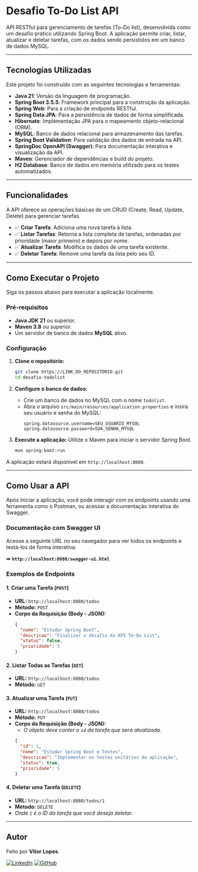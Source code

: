 # Desafio To-Do List API

API RESTful para gerenciamento de tarefas (To-Do list), desenvolvida como um desafio prático utilizando Spring Boot. A aplicação permite criar, listar, atualizar e deletar tarefas, com os dados sendo persistidos em um banco de dados MySQL.

---

## Tecnologias Utilizadas

Este projeto foi construído com as seguintes tecnologias e ferramentas:

* **Java 21**: Versão da linguagem de programação.
* **Spring Boot 3.5.5**: Framework principal para a construção da aplicação.
* **Spring Web**: Para a criação de endpoints RESTful.
* **Spring Data JPA**: Para a persistência de dados de forma simplificada.
* **Hibernate**: Implementação JPA para o mapeamento objeto-relacional (ORM).
* **MySQL**: Banco de dados relacional para armazenamento das tarefas.
* **Spring Boot Validation**: Para validação dos dados de entrada na API.
* **SpringDoc OpenAPI (Swagger)**: Para documentação interativa e visualização da API.
* **Maven**: Gerenciador de dependências e build do projeto.
* **H2 Database**: Banco de dados em memória utilizado para os testes automatizados.

---

## Funcionalidades

A API oferece as operações básicas de um CRUD (Create, Read, Update, Delete) para gerenciar tarefas.

* ✅ **Criar Tarefa**: Adiciona uma nova tarefa à lista.
* ✅ **Listar Tarefas**: Retorna a lista completa de tarefas, ordenadas por prioridade (maior primeiro) e depois por nome.
* ✅ **Atualizar Tarefa**: Modifica os dados de uma tarefa existente.
* ✅ **Deletar Tarefa**: Remove uma tarefa da lista pelo seu ID.

---

## Como Executar o Projeto

Siga os passos abaixo para executar a aplicação localmente.

### Pré-requisitos

* **Java JDK 21** ou superior.
* **Maven 3.8** ou superior.
* Um servidor de banco de dados **MySQL** ativo.

### Configuração

1.  **Clone o repositório:**
    ```bash
    git clone https://LINK_DO_REPOSITORIO.git
    cd desafio-todolist
    ```

2.  **Configure o banco de dados:**
    * Crie um banco de dados no MySQL com o nome `todolist`.
    * Abra o arquivo `src/main/resources/application.properties` e insira seu usuário e senha do MySQL:
        ```properties
        spring.datasource.username=SEU_USUARIO_MYSQL
        spring.datasource.password=SUA_SENHA_MYSQL
        ```

3.  **Execute a aplicação:**
    Utilize o Maven para iniciar o servidor Spring Boot.
    ```bash
    mvn spring-boot:run
    ```

A aplicação estará disponível em `http://localhost:8080`.

---

## Como Usar a API

Após iniciar a aplicação, você pode interagir com os endpoints usando uma ferramenta como o Postman, ou acessar a documentação interativa do Swagger.

### Documentação com Swagger UI

Acesse a seguinte URL no seu navegador para ver todos os endpoints e testá-los de forma interativa:

➡ **`http://localhost:8080/swagger-ui.html`**


### Exemplos de Endpoints

#### 1. Criar uma Tarefa (`POST`)

* **URL:** `http://localhost:8080/todos`
* **Método:** `POST`
* **Corpo da Requisição (Body - JSON):**
    ```json
    {
      "nome": "Estudar Spring Boot",
      "descricao": "Finalizar o desafio da API To-Do List",
      "status": false,
      "prioridade": 5
    }
    ```

#### 2. Listar Todas as Tarefas (`GET`)

* **URL:** `http://localhost:8080/todos`
* **Método:** `GET`

#### 3. Atualizar uma Tarefa (`PUT`)

* **URL:** `http://localhost:8080/todos`
* **Método:** `PUT`
* **Corpo da Requisição (Body - JSON):**
    * *O objeto deve conter o `id` da tarefa que será atualizada.*
    ```json
    {
      "id": 1,
      "nome": "Estudar Spring Boot e Testes",
      "descricao": "Implementar os testes unitários da aplicação",
      "status": true,
      "prioridade": 5
    }
    ```

#### 4. Deletar uma Tarefa (`DELETE`)

* **URL:** `http://localhost:8080/todos/1`
* **Método:** `DELETE`
* *Onde `1` é o ID da tarefa que você deseja deletar.*

---

## Autor

Feito por **Vitor Lopes**.

[![LinkedIn](https://img.shields.io/badge/LinkedIn-0077B5?style=for-the-badge&logo=linkedin&logoColor=white)](https://www.linkedin.com/in/https://www.linkedin.com/in/vhllopes)
[![GitHub](https://img.shields.io/badge/GitHub-181717?style=for-the-badge&logo=github&logoColor=white)](https://github.com/vhllopes)
